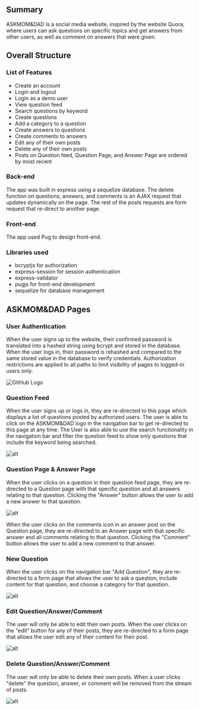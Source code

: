 ## Summary
ASKMOM&DAD is a social media website, inspired by the website Quora, where users can ask questions on specific topics and get answers from other users, as well as comment on answers that were given.


## Overall Structure
### List of Features
  * Create an account
  * Login and logout
  * Login as a demo user
  * View question feed
  * Search questions by keyword
  * Create questions
  * Add a category to a question
  * Create answers to questions
  * Create comments to answers
  * Edit any of their own posts
  * Delete any of their own posts
  * Posts on Question feed, Question Page, and Answer Page are ordered by most recent
### Back-end
The app was built in express using a sequelize database. The delete function on questions, answers, and comments is an AJAX request that updates dynamically on the page. The rest of the posts requests are form request that re-direct to another page.
### Front-end
The app used Pug to design front-end.
### Libraries used
* bcryptjs for authorization
* express-session for session authentication
* express-validator
* pugjs for front-end development
* sequelize for database management

## ASKMOM&DAD Pages
### User Authentication
When the user signs up to the website, their confirmed password is translated into a hashed string using bcrypt and stored in the database. When the user logs in, their password is rehashed and compared to the same stored value in the database to verify credentials. Authorization restrictions are applied to all paths to limit visibility of pages to logged-in users only.


![GitHub Logo](https://res.cloudinary.com/mabmab/image/upload/v1643492836/askMomDad/home_g6fob4.png)


### Question Feed
When the user signs up or logs in, they are re-directed to this page which displays a list of questions posted by authorized users. The user is able to click on the ASKMOM&DAD logo in the navigation bar to get re-directed to this page at any time. The User is also able to use the search functionality in the navigation bar and filter the question feed to show only questions that include the keyword being searched.

![alt](https://res.cloudinary.com/mabmab/image/upload/v1643492857/askMomDad/Screen_Shot_2022-01-29_at_1.47.33_PM_gbmbrk.png)

### Question Page & Answer Page
When the user clicks on a question in their question feed page, they are re-directed to a Question page with that specific question and all answers relating to that question. Clicking the "Answer" button allows the user to add a new answer to that question.

![alt](https://res.cloudinary.com/mabmab/image/upload/v1643493012/askMomDad/Screen_Shot_2022-01-29_at_1.50.07_PM_g4zqbq.png)

When the user clicks on the comments icon in an answer post on the Question page, they are re-directed to an Answer page with that specific answer and all comments relating to that question. Clicking the "Comment" button allows the user to add a new comment to that answer.

### New Question
When the user clicks on the navigation bar "Add Question", they are re-directed to a form page that allows the user to ask a question, include content for that question, and choose a category for that question.

![alt](https://res.cloudinary.com/mabmab/image/upload/v1643493054/askMomDad/Screen_Shot_2022-01-29_at_1.50.49_PM_lkbhg4.png)

### Edit Question/Answer/Comment
The user will only be able to edit their own posts. When the user clicks on the "edit" button for any of their posts, they are re-directed to a form page that allows the user edit any of their content for their post.

![alt](https://res.cloudinary.com/mabmab/image/upload/v1643493334/askMomDad/Screen_Shot_2022-01-29_at_1.55.28_PM_zuypai.png)

### Delete Question/Answer/Comment
The user will only be able to delete their own posts.  When a user clicks "delete" the question, answer, or comment will be removed from the stream of posts.

![alt](https://res.cloudinary.com/mabmab/image/upload/v1643493394/askMomDad/Screen_Shot_2022-01-29_at_1.56.29_PM_ybapk3.png)
